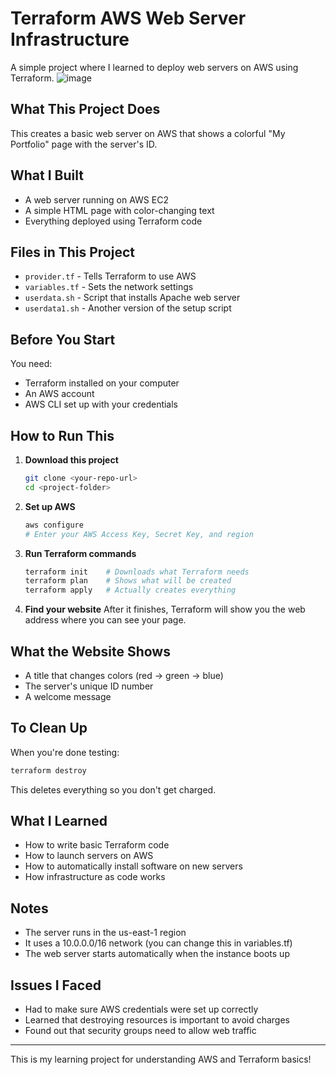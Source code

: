 # Terraform AWS Web Server Infrastructure

A simple project where I learned to deploy web servers on AWS using Terraform.
![image](https://github.com/user-attachments/assets/d6fd79bd-0311-4a6c-ad7b-1eb4ba0868ef)


## What This Project Does

This creates a basic web server on AWS that shows a colorful "My Portfolio" page with the server's ID.

## What I Built

- A web server running on AWS EC2
- A simple HTML page with color-changing text
- Everything deployed using Terraform code

## Files in This Project

- `provider.tf` - Tells Terraform to use AWS
- `variables.tf` - Sets the network settings
- `userdata.sh` - Script that installs Apache web server
- `userdata1.sh` - Another version of the setup script

## Before You Start

You need:
- Terraform installed on your computer
- An AWS account
- AWS CLI set up with your credentials

## How to Run This

1. **Download this project**
   ```bash
   git clone <your-repo-url>
   cd <project-folder>
   ```

2. **Set up AWS**
   ```bash
   aws configure
   # Enter your AWS Access Key, Secret Key, and region
   ```

3. **Run Terraform commands**
   ```bash
   terraform init    # Downloads what Terraform needs
   terraform plan    # Shows what will be created
   terraform apply   # Actually creates everything
   ```

4. **Find your website**
   After it finishes, Terraform will show you the web address where you can see your page.

## What the Website Shows

- A title that changes colors (red → green → blue)
- The server's unique ID number
- A welcome message

## To Clean Up

When you're done testing:
```bash
terraform destroy
```
This deletes everything so you don't get charged.

## What I Learned

- How to write basic Terraform code
- How to launch servers on AWS
- How to automatically install software on new servers
- How infrastructure as code works

## Notes

- The server runs in the us-east-1 region
- It uses a 10.0.0.0/16 network (you can change this in variables.tf)
- The web server starts automatically when the instance boots up

## Issues I Faced

- Had to make sure AWS credentials were set up correctly
- Learned that destroying resources is important to avoid charges
- Found out that security groups need to allow web traffic

---

This is my learning project for understanding AWS and Terraform basics!
